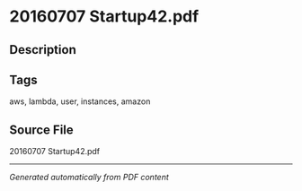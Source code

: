 # 20160707 Startup42.pdf

## Description

## Tags
aws, lambda, user, instances, amazon

## Source File
20160707 Startup42.pdf

---
*Generated automatically from PDF content*
